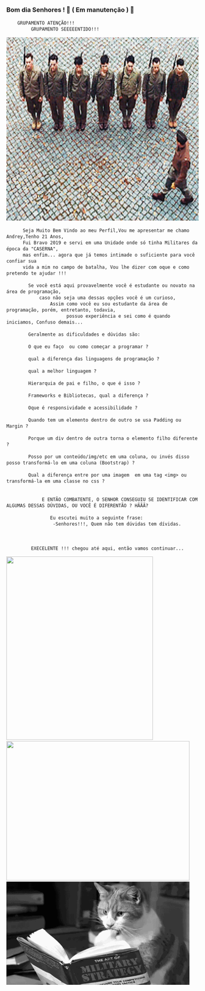 ### Bom dia Senhores ! 👷 ( Em manutenção ) 👷 ###

        GRUPAMENTO ATENÇÃO!!!
             GRUPAMENTO SEEEEENTIDO!!!

<img src="Objetos\Sentido.gif"  alt="Sentido" width="620" height="480" />

          Seja Muito Bem Vindo ao meu Perfil,Vou me apresentar me chamo Andrey,Tenho 21 Anos, 
          Fui Bravo 2019 e servi em uma Unidade onde só tinha Militares da época da "CASERNA", 
          mas enfim... agora que já temos intimade o suficiente para você confiar sua 
          vida a mim no campo de batalha, Vou lhe dizer com oque e como pretendo te ajudar !!!

            Se você está aqui provavelmente você é estudante ou novato na área de programação, 
                caso não seja uma dessas opções você é um curioso,
                    Assim como você eu sou estudante da área de programação, porém, entretanto, todavia,
                          possuo experiência e sei como é quando iniciamos, Confuso demais... 

            Geralmente as dificuldades e dúvidas são:

            O que eu faço  ou como começar a programar ?

            qual a diferença das linguagens de programação ?

            qual a melhor linguagem ?

            Hierarquia de pai e filho, o que é isso ?

            Frameworks e Bibliotecas, qual a diferença ?

            Oque é responsividade e acessibilidade ?

            Quando tem um elemento dentro de outro se usa Padding ou Margin ?

            Porque um div dentro de outra torna o elemento filho diferente ?

            Posso por um conteúdo/img/etc em uma coluna, ou invés disso posso transformá-lo em uma coluna (Bootstrap) ?

            Qual a diferença entre por uma imagem  em uma tag <img> ou transformá-la em uma classe no css ?


                 E ENTÃO COMBATENTE, O SENHOR CONSEGUIU SE IDENTIFICAR COM ALGUMAS DESSAS DÚVIDAS, OU VOCÊ É DIFERENTÃO ? HÃÃÃ? 

                    Eu escutei muito a seguinte frase:
                     -Senhores!!!, Quem não tem dúvidas tem dívidas.



             EXECELENTE !!! chegou até aqui, então vamos continuar...

<img src="Objetos\Galinhas.gif" width="384" height="480"> 
<img src="Objetos\Quase.gif" width="480" height="365">
<img src="Objetos\GatoReading.gif" width="480" height="270">
